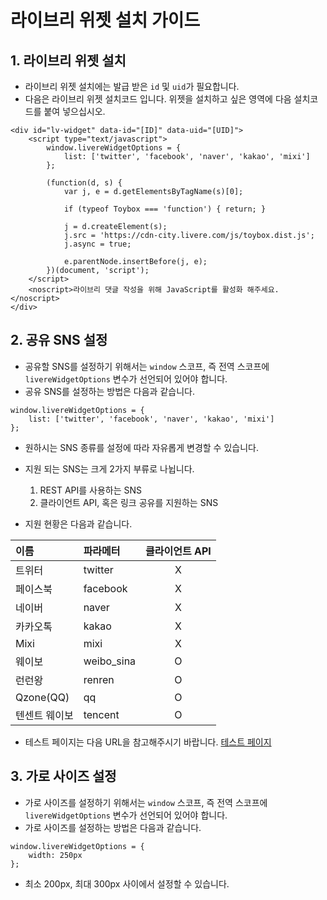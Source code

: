 # 라이브리 위젯 설치 가이드

## 1. 라이브리 위젯 설치

- 라이브리 위젯 설치에는 발급 받은 `id` 및 `uid`가 필요합니다.
- 다음은 라이브리 위젯 설치코드 입니다. 위젯을 설치하고 싶은 영역에 다음 설치코드를 붙여 넣으십시오.

```
<div id="lv-widget" data-id="[ID]" data-uid="[UID]">
	<script type="text/javascript">
		window.livereWidgetOptions = {
			list: ['twitter', 'facebook', 'naver', 'kakao', 'mixi']
		};

		(function(d, s) {
			var j, e = d.getElementsByTagName(s)[0];

			if (typeof Toybox === 'function') { return; }

			j = d.createElement(s);
			j.src = 'https://cdn-city.livere.com/js/toybox.dist.js';
			j.async = true;

			e.parentNode.insertBefore(j, e);
		})(document, 'script');
	</script>
	<noscript>라이브리 댓글 작성을 위해 JavaScript를 활성화 해주세요.</noscript>
</div>
```

## 2. 공유 SNS 설정

- 공유할 SNS를 설정하기 위해서는 `window` 스코프, 즉 전역 스코프에 `livereWidgetOptions` 변수가 선언되어 있어야 합니다.
- 공유 SNS를 설정하는 방법은 다음과 같습니다.


```
window.livereWidgetOptions = {
	list: ['twitter', 'facebook', 'naver', 'kakao', 'mixi']
};
```

- 원하시는 SNS 종류를 설정에 따라 자유롭게 변경할 수 있습니다.
- 지원 되는 SNS는 크게 2가지 부류로 나뉩니다.
	1. REST API를 사용하는 SNS
	2. 클라이언트 API, 혹은 링크 공유를 지원하는 SNS
	
- 지원 현황은 다음과 같습니다.

| 이름  | 파라메터 | 클라이언트 API         |
| :-------- | :-------------------- | :--: |
| 트위터   | twitter      | X   |
| 페이스북     | facebook  | X   |
| 네이버     | naver  | X   |
| 카카오톡     | kakao  | X   |
| Mixi     | mixi  | X   |
| 웨이보     | weibo_sina  | O   |
| 런런왕     | renren  | O   |
| Qzone(QQ)     | qq  | O   |
| 텐센트 웨이보     | tencent  | O   |

- 테스트 페이지는 다음 URL을 참고해주시기 바랍니다.
[테스트 페이지](http://test.livere.co.kr/city/widget.html)

## 3. 가로 사이즈 설정

- 가로 사이즈를 설정하기 위해서는 `window` 스코프, 즉 전역 스코프에 `livereWidgetOptions` 변수가 선언되어 있어야 합니다.
- 가로 사이즈를 설정하는 방법은 다음과 같습니다.

```
window.livereWidgetOptions = {
	width: 250px
};
```

- 최소 200px, 최대 300px 사이에서 설정할 수 있습니다.